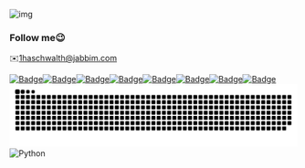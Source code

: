 ![img](https://readme-typing-svg.herokuapp.com?font=JetBrains+Mono&color=0&height=60&lines=print("Hello+World!"))
### Follow me😉
✉️1haschwalth@jabbim.com

[![Badge](https://img.shields.io/badge/Github-black?style=for-the-badge&logo=github)](https://github.com/1Haschwalth)[![Badge](https://img.shields.io/badge/blog-darkgreen?style=for-the-badge&logo=github)](https://github.com/1Haschwalth/1Haschwalth/issues)[![Badge](https://img.shields.io/badge/afdian-8A2BE2?style=for-the-badge)](https://afdian.com/a/Haschwalth15)[![Badge](https://img.shields.io/badge/bilibili-E84B85?style=for-the-badge&logo=bilibili)](https://space.bilibili.com/323328689)[![Badge](https://img.shields.io/badge/zhihu-056DE8?style=for-the-badge&logo=zhihu)](https://www.zhihu.com/people/Jugrammar)[![Badge](https://img.shields.io/badge/gitlab-orange?style=for-the-badge&logo=gitlab)](https://gitlab.com/1Haschwalth)[![Badge](https://img.shields.io/badge/稀土掘金-blue?style=for-the-badge&logo=juejin)](https://juejin.cn/user/2421543671962520/collections)[![Badge](https://img.shields.io/badge/mastodon-darkblue?style=for-the-badge&logo=mastodon)](https://mast.dragon-fly.club/@1Haschwalth)![snk](https://raw.githubusercontent.com/platane/snk/output/github-contribution-grid-snake-dark.svg)![Python](https://img.shields.io/badge/Language-Python-blue?style=for-the-badge&logo=python)
